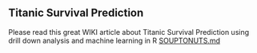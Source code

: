 ## Titanic Survival Prediction


Please read this great WIKI article about Titanic Survival Prediction using drill down analysis and machine learning in R [SOUPTONUTS.md](https://github.com/tobigithub/wehrley.github.io/blob/master/SOUPTONUTS.md)
